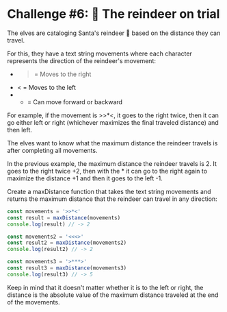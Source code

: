 # Challenge #6: 🦌 The reindeer on trial

The elves are cataloging Santa's reindeer 🦌 based on the distance they can travel.

For this, they have a text string movements where each character represents the direction of the reindeer's movement:

- > = Moves to the right
- < = Moves to the left
- * = Can move forward or backward

For example, if the movement is >>*<, it goes to the right twice, then it can go either left or right (whichever maximizes the final traveled distance) and then left.

The elves want to know what the maximum distance the reindeer travels is after completing all movements.

In the previous example, the maximum distance the reindeer travels is 2. It goes to the right twice +2, then with the * it can go to the right again to maximize the distance +1 and then it goes to the left -1.

Create a maxDistance function that takes the text string movements and returns the maximum distance that the reindeer can travel in any direction:

```js
const movements = '>>*<'
const result = maxDistance(movements)
console.log(result) // -> 2

const movements2 = '<<<>'
const result2 = maxDistance(movements2)
console.log(result2) // -> 2

const movements3 = '>***>'
const result3 = maxDistance(movements3)
console.log(result3) // -> 5
```
Keep in mind that it doesn't matter whether it is to the left or right, the distance is the absolute value of the maximum distance traveled at the end of the movements.